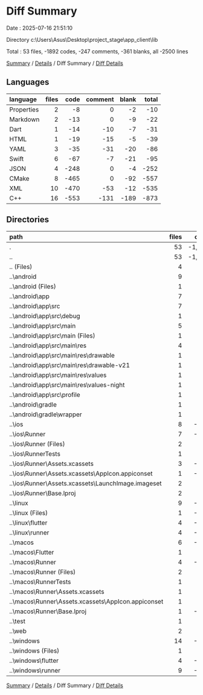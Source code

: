 # Diff Summary

Date : 2025-07-16 21:51:10

Directory c:\\Users\\Asus\\Desktop\\project_stage\\app_client\\lib

Total : 53 files,  -1892 codes, -247 comments, -361 blanks, all -2500 lines

[Summary](results.md) / [Details](details.md) / Diff Summary / [Diff Details](diff-details.md)

## Languages
| language | files | code | comment | blank | total |
| :--- | ---: | ---: | ---: | ---: | ---: |
| Properties | 2 | -8 | 0 | -2 | -10 |
| Markdown | 2 | -13 | 0 | -9 | -22 |
| Dart | 1 | -14 | -10 | -7 | -31 |
| HTML | 1 | -19 | -15 | -5 | -39 |
| YAML | 3 | -35 | -31 | -20 | -86 |
| Swift | 6 | -67 | -7 | -21 | -95 |
| JSON | 4 | -248 | 0 | -4 | -252 |
| CMake | 8 | -465 | 0 | -92 | -557 |
| XML | 10 | -470 | -53 | -12 | -535 |
| C++ | 16 | -553 | -131 | -189 | -873 |

## Directories
| path | files | code | comment | blank | total |
| :--- | ---: | ---: | ---: | ---: | ---: |
| . | 53 | -1,892 | -247 | -361 | -2,500 |
| .. | 53 | -1,892 | -247 | -361 | -2,500 |
| .. (Files) | 4 | -45 | -31 | -27 | -103 |
| ..\\android | 9 | -74 | -51 | -11 | -136 |
| ..\\android (Files) | 1 | -3 | 0 | -1 | -4 |
| ..\\android\\app | 7 | -66 | -51 | -9 | -126 |
| ..\\android\\app\\src | 7 | -66 | -51 | -9 | -126 |
| ..\\android\\app\\src\\debug | 1 | -3 | -4 | -1 | -8 |
| ..\\android\\app\\src\\main | 5 | -60 | -43 | -7 | -110 |
| ..\\android\\app\\src\\main (Files) | 1 | -34 | -11 | -1 | -46 |
| ..\\android\\app\\src\\main\\res | 4 | -26 | -32 | -6 | -64 |
| ..\\android\\app\\src\\main\\res\\drawable | 1 | -4 | -7 | -2 | -13 |
| ..\\android\\app\\src\\main\\res\\drawable-v21 | 1 | -4 | -7 | -2 | -13 |
| ..\\android\\app\\src\\main\\res\\values | 1 | -9 | -9 | -1 | -19 |
| ..\\android\\app\\src\\main\\res\\values-night | 1 | -9 | -9 | -1 | -19 |
| ..\\android\\app\\src\\profile | 1 | -3 | -4 | -1 | -8 |
| ..\\android\\gradle | 1 | -5 | 0 | -1 | -6 |
| ..\\android\\gradle\\wrapper | 1 | -5 | 0 | -1 | -6 |
| ..\\ios | 8 | -229 | -4 | -13 | -246 |
| ..\\ios\\Runner | 7 | -222 | -2 | -9 | -233 |
| ..\\ios\\Runner (Files) | 2 | -13 | 0 | -3 | -16 |
| ..\\ios\\RunnerTests | 1 | -7 | -2 | -4 | -13 |
| ..\\ios\\Runner\\Assets.xcassets | 3 | -148 | 0 | -4 | -152 |
| ..\\ios\\Runner\\Assets.xcassets\\AppIcon.appiconset | 1 | -122 | 0 | -1 | -123 |
| ..\\ios\\Runner\\Assets.xcassets\\LaunchImage.imageset | 2 | -26 | 0 | -3 | -29 |
| ..\\ios\\Runner\\Base.lproj | 2 | -61 | -2 | -2 | -65 |
| ..\\linux | 9 | -330 | -37 | -92 | -459 |
| ..\\linux (Files) | 1 | -104 | 0 | -25 | -129 |
| ..\\linux\\flutter | 4 | -110 | -9 | -27 | -146 |
| ..\\linux\\runner | 4 | -116 | -28 | -40 | -184 |
| ..\\macos | 6 | -459 | -5 | -17 | -481 |
| ..\\macos\\Flutter | 1 | -18 | -3 | -4 | -25 |
| ..\\macos\\Runner | 4 | -434 | 0 | -9 | -443 |
| ..\\macos\\Runner (Files) | 2 | -23 | 0 | -7 | -30 |
| ..\\macos\\RunnerTests | 1 | -7 | -2 | -4 | -13 |
| ..\\macos\\Runner\\Assets.xcassets | 1 | -68 | 0 | -1 | -69 |
| ..\\macos\\Runner\\Assets.xcassets\\AppIcon.appiconset | 1 | -68 | 0 | -1 | -69 |
| ..\\macos\\Runner\\Base.lproj | 1 | -343 | 0 | -1 | -344 |
| ..\\test | 1 | -14 | -10 | -7 | -31 |
| ..\\web | 2 | -54 | -15 | -6 | -75 |
| ..\\windows | 14 | -687 | -94 | -188 | -969 |
| ..\\windows (Files) | 1 | -89 | 0 | -20 | -109 |
| ..\\windows\\flutter | 4 | -136 | -9 | -29 | -174 |
| ..\\windows\\runner | 9 | -462 | -85 | -139 | -686 |

[Summary](results.md) / [Details](details.md) / Diff Summary / [Diff Details](diff-details.md)